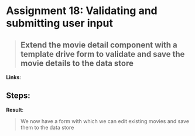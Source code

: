 Assignment 18: Validating and submitting user input
==============================================

> ## Extend the movie detail component with a template drive form to validate and save the movie details to the data store

**Links**:

**Steps**:
- 

**Result**:
> We now have a form with which we can edit existing movies and save them to the data store

